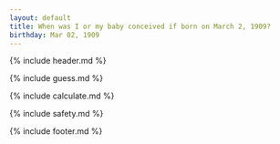 ```yaml
---
layout: default
title: When was I or my baby conceived if born on March 2, 1909?
birthday: Mar 02, 1909
---
```


{% include header.md %}

{% include guess.md %}

{% include calculate.md %}

{% include safety.md %}

{% include footer.md %}



